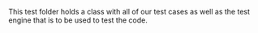 This test folder holds a class with all of our test cases as well as the test engine that is to be used to test the code.
